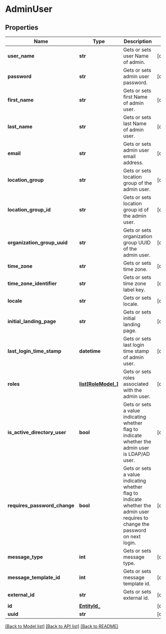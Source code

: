 # AdminUser

## Properties
Name | Type | Description | Notes
------------ | ------------- | ------------- | -------------
**user_name** | **str** | Gets or sets user Name of admin. | [optional] 
**password** | **str** | Gets or sets admin user password. | [optional] 
**first_name** | **str** | Gets or sets first Name of admin user. | [optional] 
**last_name** | **str** | Gets or sets last Name of admin user. | [optional] 
**email** | **str** | Gets or sets admin user email address. | [optional] 
**location_group** | **str** | Gets or sets location group of the admin user. | [optional] 
**location_group_id** | **str** | Gets or sets location group id of the admin user. | [optional] 
**organization_group_uuid** | **str** | Gets or sets organization group UUID of the admin user. | [optional] 
**time_zone** | **str** | Gets or sets time zone. | [optional] 
**time_zone_identifier** | **str** | Gets or sets time zone label key. | [optional] 
**locale** | **str** | Gets or sets locale. | [optional] 
**initial_landing_page** | **str** | Gets or sets initial landing page. | [optional] 
**last_login_time_stamp** | **datetime** | Gets or sets last login time stamp of admin user. | [optional] 
**roles** | [**list[RoleModel_]**](RoleModel_.md) | Gets or sets roles associated with the admin user. | [optional] 
**is_active_directory_user** | **bool** | Gets or sets a value indicating whether flag to indicate whether the admin user is LDAP/AD user. | [optional] 
**requires_password_change** | **bool** | Gets or sets a value indicating whether flag to indicate whether the admin user requires to change the password on next login. | [optional] 
**message_type** | **int** | Gets or sets message type. | [optional] 
**message_template_id** | **int** | Gets or sets message template id. | [optional] 
**external_id** | **str** | Gets or sets external id. | [optional] 
**id** | [**EntityId_**](EntityId_.md) |  | [optional] 
**uuid** | **str** |  | [optional] 

[[Back to Model list]](../README.md#documentation-for-models) [[Back to API list]](../README.md#documentation-for-api-endpoints) [[Back to README]](../README.md)


